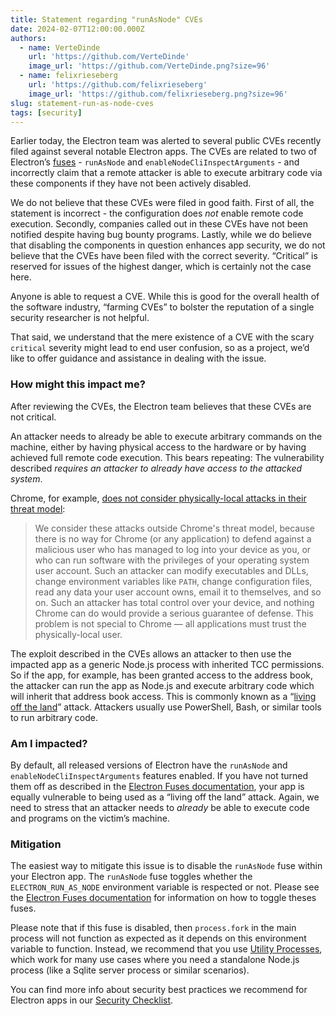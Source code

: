 ```yaml
---
title: Statement regarding "runAsNode" CVEs
date: 2024-02-07T12:00:00.000Z
authors:
  - name: VerteDinde
    url: 'https://github.com/VerteDinde'
    image_url: 'https://github.com/VerteDinde.png?size=96'
  - name: felixrieseberg
    url: 'https://github.com/felixrieseberg'
    image_url: 'https://github.com/felixrieseberg.png?size=96'
slug: statement-run-as-node-cves
tags: [security]
---
```


Earlier today, the Electron team was alerted to several public CVEs recently filed against several notable Electron apps. The CVEs are related to two of Electron’s [fuses](https://www.electronjs.org/docs/latest/tutorial/fuses) - `runAsNode` and `enableNodeCliInspectArguments` - and incorrectly claim that a remote attacker is able to execute arbitrary code via these components if they have not been actively disabled.

We do not believe that these CVEs were filed in good faith. First of all, the statement is incorrect - the configuration does _not_ enable remote code execution. Secondly, companies called out in these CVEs have not been notified despite having bug bounty programs. Lastly, while we do believe that disabling the components in question enhances app security, we do not believe that the CVEs have been filed with the correct severity. “Critical” is reserved for issues of the highest danger, which is certainly not the case here.

Anyone is able to request a CVE. While this is good for the overall health of the software industry, “farming CVEs” to bolster the reputation of a single security researcher is not helpful.

That said, we understand that the mere existence of a CVE with the scary `critical` severity might lead to end user confusion, so as a project, we’d like to offer guidance and assistance in dealing with the issue.

### How might this impact me?

After reviewing the CVEs, the Electron team believes that these CVEs are not critical.

An attacker needs to already be able to execute arbitrary commands on the machine, either by having physical access to the hardware or by having achieved full remote code execution. This bears repeating: The vulnerability described _requires an attacker to already have access to the attacked system_.

Chrome, for example, [does not consider physically-local attacks in their threat model](https://chromium.googlesource.com/chromium/src/+/master/docs/security/faq.md#Why-arent-physically_local-attacks-in-Chromes-threat-model):

> We consider these attacks outside Chrome's threat model, because there is no way for Chrome (or any application) to defend against a malicious user who has managed to log into your device as you, or who can run software with the privileges of your operating system user account. Such an attacker can modify executables and DLLs, change environment variables like `PATH`, change configuration files, read any data your user account owns, email it to themselves, and so on. Such an attacker has total control over your device, and nothing Chrome can do would provide a serious guarantee of defense. This problem is not special to Chrome ­— all applications must trust the physically-local user.

The exploit described in the CVEs allows an attacker to then use the impacted app as a generic Node.js process with inherited TCC permissions. So if the app, for example, has been granted access to the address book, the attacker can run the app as Node.js and execute arbitrary code which will inherit that address book access. This is commonly known as a “[living off the land](https://www.crowdstrike.com/cybersecurity-101/living-off-the-land-attacks-lotl/)” attack. Attackers usually use PowerShell, Bash, or similar tools to run arbitrary code.

### Am I impacted?

By default, all released versions of Electron have the `runAsNode` and `enableNodeCliInspectArguments` features enabled. If you have not turned them off as described in the [Electron Fuses documentation](https://www.electronjs.org/docs/latest/tutorial/fuses), your app is equally vulnerable to being used as a “living off the land” attack. Again, we need to stress that an attacker needs to _already_ be able to execute code and programs on the victim’s machine.

### Mitigation

The easiest way to mitigate this issue is to disable the `runAsNode` fuse within your Electron app. The `runAsNode` fuse toggles whether the `ELECTRON_RUN_AS_NODE` environment variable is respected or not. Please see the [Electron Fuses documentation](https://www.electronjs.org/docs/latest/tutorial/fuses) for information on how to toggle theses fuses.

Please note that if this fuse is disabled, then `process.fork` in the main process will not function as expected as it depends on this environment variable to function. Instead, we recommend that you use [Utility Processes](https://www.electronjs.org/docs/latest/api/utility-process), which work for many use cases where you need a standalone Node.js process (like a Sqlite server process or similar scenarios).

You can find more info about security best practices we recommend for Electron apps in our [Security Checklist](https://www.electronjs.org/docs/latest/tutorial/security).
